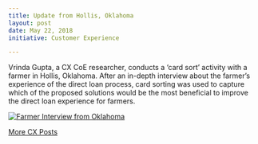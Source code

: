 ```yaml
---
title: Update from Hollis, Oklahoma
layout: post
date: May 22, 2018
initiative: Customer Experience

---
```


Vrinda Gupta, a CX CoE researcher, conducts a ‘card sort’ activity with a farmer in Hollis, Oklahoma. After an in-depth interview about the farmer’s experience of the direct loan process, card sorting was used to capture which of the proposed solutions would be the most beneficial to improve the direct loan experience for farmers.

<a href="{{site.baseurl}}/images/customer-experience/farmer-interview.jpg" target="_blank" rel="noopener noreferrer">
<img src="{{site.baseurl}}/images/customer-experience/farmer-interview.jpg" alt="Farmer Interview from Oklahoma">

<a href="{{site.baseurl}}/coe/customer-experience.html#coe-updates" class="usa-button">More CX Posts</a>
